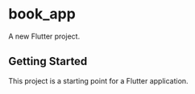# book_app

A new Flutter project.

## Getting Started

This project is a starting point for a Flutter application.
